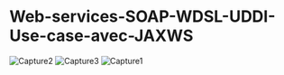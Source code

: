 ﻿# Web-services-SOAP-WDSL-UDDI-Use-case-avec-JAXWS
![Capture2](https://user-images.githubusercontent.com/97468839/200817166-d494f07b-010e-4cdd-a386-2f9d97cf7a84.PNG)
![Capture3](https://user-images.githubusercontent.com/97468839/200817170-f942a041-3c8a-41ae-bbb1-b0620c880c07.PNG)
![Capture1](https://user-images.githubusercontent.com/97468839/200817173-77515dcb-f7f4-4ed9-a5f2-545571c27852.PNG)

